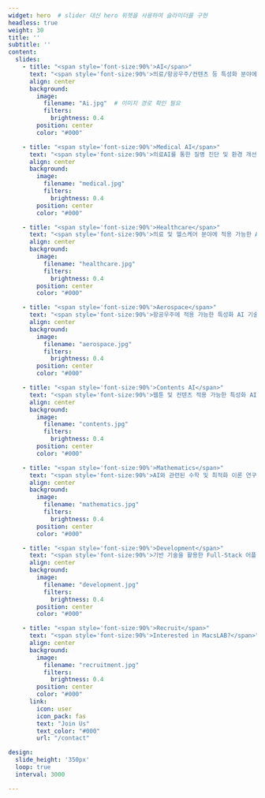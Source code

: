 ```yaml
---
widget: hero  # slider 대신 hero 위젯을 사용하여 슬라이더를 구현
headless: true
weight: 30
title: ''
subtitle: ''
content:
  slides:
    - title: "<span style='font-size:90%'>AI</span>"
      text: "<span style='font-size:90%'>의료/항공우주/컨텐츠 등 특성화 분야에 적용 가능한 AI 기술 개발</span>"
      align: center
      background:
        image:
          filename: "Ai.jpg"  # 이미지 경로 확인 필요
          filters:
            brightness: 0.4
        position: center
        color: "#000"

    - title: "<span style='font-size:90%'>Medical AI</span>"
      text: "<span style='font-size:90%'>의료AI를 통한 질병 진단 및 환경 개선</span>"
      align: center
      background:
        image:
          filename: "medical.jpg"
          filters:
            brightness: 0.4
        position: center
        color: "#000"

    - title: "<span style='font-size:90%'>Healthcare</span>"
      text: "<span style='font-size:90%'>의료 및 헬스케어 분야에 적용 가능한 AI 기술 개발</span>"
      align: center
      background:
        image:
          filename: "healthcare.jpg"
          filters:
            brightness: 0.4
        position: center
        color: "#000"

    - title: "<span style='font-size:90%'>Aerospace</span>"
      text: "<span style='font-size:90%'>항공우주에 적용 가능한 특성화 AI 기술 개발</span>"
      align: center
      background:
        image:
          filename: "aerospace.jpg"
          filters:
            brightness: 0.4
        position: center
        color: "#000"

    - title: "<span style='font-size:90%'>Contents AI</span>"
      text: "<span style='font-size:90%'>웹툰 및 컨텐츠 적용 가능한 특성화 AI 기술 개발</span>"
      align: center
      background:
        image:
          filename: "contents.jpg"
          filters:
            brightness: 0.4
        position: center
        color: "#000"

    - title: "<span style='font-size:90%'>Mathematics</span>"
      text: "<span style='font-size:90%'>AI와 관련된 수학 및 최적화 이론 연구</span>"
      align: center
      background:
        image:
          filename: "mathematics.jpg"
          filters:
            brightness: 0.4
        position: center
        color: "#000"

    - title: "<span style='font-size:90%'>Development</span>"
      text: "<span style='font-size:90%'>기반 기술을 활용한 Full-Stack 어플리케이션 개발</span>"
      align: center
      background:
        image:
          filename: "development.jpg"
          filters:
            brightness: 0.4
        position: center
        color: "#000"

    - title: "<span style='font-size:90%'>Recruit</span>"
      text: "<span style='font-size:90%'>Interested in MacsLAB?</span>"
      align: center
      background:
        image:
          filename: "recruitment.jpg"
          filters:
            brightness: 0.4
        position: center
        color: "#000"
      link:
        icon: user
        icon_pack: fas
        text: "Join Us"
        text_color: "#000"
        url: "/contact"

design:
  slide_height: '350px'
  loop: true
  interval: 3000

---
```


